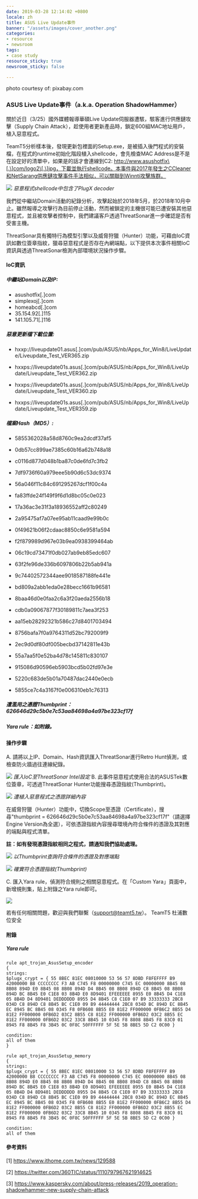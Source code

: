 ```yaml
---
date: 2019-03-28 12:14:02 +0800
locale: zh
title: ASUS Live Update事件
banner: "/assets/images/cover_another.png"
categories:
- resource
- newsroom
tags:
- case study
resource_sticky: true
newsroom_sticky: false

---
```

photo courtesy of: pixabay.com

### ASUS Live Update事件（a.k.a. Operation ShadowHammer）

關於近日（3/25）國外媒體報導華碩Live Update伺服器遭駭，駭客進行供應鏈攻擊（Supply Chain Attack），趁使用者更新產品時，鎖定600組MAC地址用戶，植入惡意程式。

TeamT5分析樣本後，發現更新包裡面的Setup.exe，是被插入後門程式的安裝檔，在程式的runtime初始化階段植入shellcode，會先檢查MAC Address是不是在設定好的清單中，如果是的話才會連線到C2: http://www.asushotfix\[.\]com/logo2\[.\]jpg，下載並執行shellcode。本事件與2017年發生之CCleaner和NetSarang供應鏈攻擊事件手法相似，可以關聯到Winnti攻擊族群。

![](/assets/images/02_01.png)
_惡意程式shellcode中包含了PlugX decoder_

我們從中繼站Domain活動的紀錄分析，攻擊起始於2018年5月，於2018年10月中止。雖然報導之攻擊行為目前停止活動，然而被鎖定的主機很可能已遭安裝其他惡意程式，並且被攻擊者控制中，我們建議客戶透過ThreatSonar進一步確認是否有受害主機。

ThreatSonar具有獨特行為模型引擎以及威脅狩獵（Hunter）功能，可藉由IoC資訊如數位簽章指紋，獵尋惡意程式是否存在內網端點，以下提供本次事件相關IoC資訊與透過ThreatSonar檢測內部環境狀況操作步驟。

#### IoC資訊

##### 中繼站Domain以及IP:
  * asushotfix\[.\]com
  * simplexoj\[.\]com
  * homeabcd\[.\]com
  * 35.154.92\[.\]115
  * 141.105.71\[.\]116
       
       
##### 惡意更新檔下載位置:
* hxxp://liveupdate01.asus\[.\]com/pub/ASUS/nb/Apps_for_Win8/LiveUpdate/Liveupdate_Test_VER365.zip

* hxxps://liveupdate01s.asus\[.\]com/pub/ASUS/nb/Apps_for_Win8/LiveUpdate/Liveupdate_Test_VER362.zip

* hxxps://liveupdate01s.asus\[.\]com/pub/ASUS/nb/Apps_for_Win8/LiveUpdate/Liveupdate_Test_VER360.zip

* hxxps://liveupdate01s.asus\[.\]com/pub/ASUS/nb/Apps_for_Win8/LiveUpdate/Liveupdate_Test_VER359.zip

##### 檔案Hash（MD5）:

* 5855362028a58d8760c9ea2dcdf37af5

* 0db57cc899ae7385c60b16a62b748a18

* c0116d877d048b1ba87c0de6fd7c3fb2

* 7df9736f60a979eee5b90d6c53dc9374

* 56a046f11c84c691295267dcf1f00c4a

* fa83ffde24f149f9f6d1d8bc05c0e023

* 17a36ac3e31f3a18936552aff2c80249

* 2a95475af7a07ee95ab11caad9e99b0c

* 0f49621b06f2cdaac8850c6e9581a594

* f2f879989d967e03b9ea0938399464ab

* 06c19cd73471f0db027ab9eb85edc607

* 63f2fe96de336b6097806b22b5ab941a

* 9c74402572344aee9018587188fe441e

* bd809a2abb1eda0e28becc1661b96581

* 8baa46d0e0faa2c6a3f20aeda2556b18

* cdb0a09067877f30189811c7aea3f253

* aa15eb28292321b586c27d8401703494

* 8756bafa7f0a9764311d52bc792009f9

* 2ec9d0df80df005becbd37142811e43b

* 55a7aa5f0e52ba4d78c145811c830107

* 915086d90596eb5903bcd5b02fd97e3e

* 5220c683de5b01a70487dac2440e0ecb

* 5855ce7c4a3167f0e006310eb1c76313

##### 遭濫用之憑證Thumbprint：626646d29c5b0e7c53aa84698a4a97be323cf17f
##### Yara rule：如附錄。

#### 操作步驟

A. 請將以上IP、Domain、Hash資訊匯入ThreatSonar進行Retro Hunt偵測，或檢查防火牆過往連線紀錄。

   ![](/assets/images/02_02.png)
   _匯入IoC至ThreatSonar Intel設定_
B. 此事件惡意程式使用合法的ASUSTek數位簽章，可透過ThreatSonar Hunter功能搜尋憑證指紋(Thumbprint)。

   ![](/assets/images/02_03.png)
   _遭植入惡意程式之憑證詳細內容_

在威脅狩獵（Hunter）功能中，切換Scope至憑證（Certificate），搜尋"thumbprint = 626646d29c5b0e7c53aa84698a4a97be323cf17f"（請選擇Engine Version為全選），可依憑證指紋內容搜尋環境內符合條件的憑證及其對應的端點與程式清單。

**註：如有發現憑證指紋相同之程式，請通知我們協助處理。**

![](/assets/images/02_04.png)
_以Thumbprint查詢符合條件的憑證及對應端點_

![](/assets/images/02_05.png)
_確實符合憑證指紋(Thumbprint)_

C. 匯入Yara rule，偵測符合規則之相關惡意程式。在「Custom Yara」頁面中，新增規則集，貼上附錄之Yara rule即可。

   ![](/assets/images/02_06.png)

   若有任何相關問題，歡迎與我們聯繫（support@teamt5.tw）。
   TeamT5 杜浦數位安全

#### 附錄

##### Yara rule

    rule apt_trojan_AsusSetup_encoder
    {
    strings:
    $plugx_crypt = { 55 8BEC 81EC 08010000 53 56 57 8DBD F8FEFFFF B9 42000000 B8 CCCCCCCC F3 AB C745 F8 00000000 C745 EC 00000000 8B45 08 8B08 894D E0 8B45 08 8B08 894D D4 8B45 08 8B08 894D C8 8B45 08 8B08 894D BC 8B45 E0 C1E8 03 8B4D E0 8D9401 EFEEEEEE 8955 E0 8B45 D4 C1E8 05 8B4D D4 8D9401 DEDDDDDD 8955 D4 8B45 C8 C1E0 07 B9 33333333 2BC8 034D C8 894D C8 8B45 BC C1E0 09 B9 44444444 2BC8 034D BC 894D EC 8B45 EC 8945 BC 8B45 08 0345 F8 0FB608 8B55 E0 81E2 FF000000 0FB6C2 8B55 D4 81E2 FF000000 0FB6D2 03C2 8B55 C8 81E2 FF000000 0FB6D2 03C2 8B55 EC 81E2 FF000000 0FB6D2 03C2 33C8 8B45 10 0345 F8 8808 8B45 F8 83C0 01 8945 F8 8B45 F8 3B45 0C 0F8C 50FFFFFF 5F 5E 5B 8BE5 5D C2 0C00 }
    
    condition:
    all of them
    }
    
    rule apt_trojan_AsusSetup_memory
    {
    strings:
    $plugx_crypt = { 55 8BEC 81EC 08010000 53 56 57 8DBD F8FEFFFF B9 42000000 B8 CCCCCCCC F3 AB C745 F8 00000000 C745 EC 00000000 8B45 08 8B08 894D E0 8B45 08 8B08 894D D4 8B45 08 8B08 894D C8 8B45 08 8B08 894D BC 8B45 E0 C1E8 03 8B4D E0 8D9401 EFEEEEEE 8955 E0 8B45 D4 C1E8 05 8B4D D4 8D9401 DEDDDDDD 8955 D4 8B45 C8 C1E0 07 B9 33333333 2BC8 034D C8 894D C8 8B45 BC C1E0 09 B9 44444444 2BC8 034D BC 894D EC 8B45 EC 8945 BC 8B45 08 0345 F8 0FB608 8B55 E0 81E2 FF000000 0FB6C2 8B55 D4 81E2 FF000000 0FB6D2 03C2 8B55 C8 81E2 FF000000 0FB6D2 03C2 8B55 EC 81E2 FF000000 0FB6D2 03C2 33C8 8B45 10 0345 F8 8808 8B45 F8 83C0 01 8945 F8 8B45 F8 3B45 0C 0F8C 50FFFFFF 5F 5E 5B 8BE5 5D C2 0C00 }
    
    condition:
    all of them
    

#### 參考資料

\[1\] https://www.ithome.com.tw/news/129588

\[2\] https://twitter.com/360TIC/status/1110797967621914625

\[3\] https://www.kaspersky.com/about/press-releases/2019_operation-shadowhammer-new-supply-chain-attack